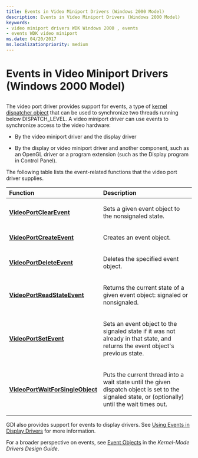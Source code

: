 ```yaml
---
title: Events in Video Miniport Drivers (Windows 2000 Model)
description: Events in Video Miniport Drivers (Windows 2000 Model)
keywords:
- video miniport drivers WDK Windows 2000 , events
- events WDK video miniport
ms.date: 04/20/2017
ms.localizationpriority: medium
---
```


# Events in Video Miniport Drivers (Windows 2000 Model)


## <span id="ddk_events_in_video_miniport_drivers_windows_2000_model__gg"></span><span id="DDK_EVENTS_IN_VIDEO_MINIPORT_DRIVERS_WINDOWS_2000_MODEL__GG"></span>


The video port driver provides support for events, a type of [kernel dispatcher object](../kernel/introduction-to-kernel-dispatcher-objects.md) that can be used to synchronize two threads running below DISPATCH\_LEVEL. A video miniport driver can use events to synchronize access to the video hardware:

-   By the video miniport driver and the display driver

-   By the display or video miniport driver and another component, such as an OpenGL driver or a program extension (such as the Display program in Control Panel).

The following table lists the event-related functions that the video port driver supplies.

<table>
<colgroup>
<col width="50%" />
<col width="50%" />
</colgroup>
<thead>
<tr class="header">
<th align="left">Function</th>
<th align="left">Description</th>
</tr>
</thead>
<tbody>
<tr class="odd">
<td align="left"><p><a href="/windows-hardware/drivers/ddi/video/nf-video-videoportclearevent" data-raw-source="[&lt;strong&gt;VideoPortClearEvent&lt;/strong&gt;](/windows-hardware/drivers/ddi/video/nf-video-videoportclearevent)"><strong>VideoPortClearEvent</strong></a></p></td>
<td align="left"><p>Sets a given event object to the nonsignaled state.</p></td>
</tr>
<tr class="even">
<td align="left"><p><a href="/windows-hardware/drivers/ddi/video/nf-video-videoportcreateevent" data-raw-source="[&lt;strong&gt;VideoPortCreateEvent&lt;/strong&gt;](/windows-hardware/drivers/ddi/video/nf-video-videoportcreateevent)"><strong>VideoPortCreateEvent</strong></a></p></td>
<td align="left"><p>Creates an event object.</p></td>
</tr>
<tr class="odd">
<td align="left"><p><a href="/windows-hardware/drivers/ddi/video/nf-video-videoportdeleteevent" data-raw-source="[&lt;strong&gt;VideoPortDeleteEvent&lt;/strong&gt;](/windows-hardware/drivers/ddi/video/nf-video-videoportdeleteevent)"><strong>VideoPortDeleteEvent</strong></a></p></td>
<td align="left"><p>Deletes the specified event object.</p></td>
</tr>
<tr class="even">
<td align="left"><p><a href="/windows-hardware/drivers/ddi/video/nf-video-videoportreadstateevent" data-raw-source="[&lt;strong&gt;VideoPortReadStateEvent&lt;/strong&gt;](/windows-hardware/drivers/ddi/video/nf-video-videoportreadstateevent)"><strong>VideoPortReadStateEvent</strong></a></p></td>
<td align="left"><p>Returns the current state of a given event object: signaled or nonsignaled.</p></td>
</tr>
<tr class="odd">
<td align="left"><p><a href="/windows-hardware/drivers/ddi/video/nf-video-videoportsetevent" data-raw-source="[&lt;strong&gt;VideoPortSetEvent&lt;/strong&gt;](/windows-hardware/drivers/ddi/video/nf-video-videoportsetevent)"><strong>VideoPortSetEvent</strong></a></p></td>
<td align="left"><p>Sets an event object to the signaled state if it was not already in that state, and returns the event object's previous state.</p></td>
</tr>
<tr class="even">
<td align="left"><p><a href="/windows-hardware/drivers/ddi/video/nf-video-videoportwaitforsingleobject" data-raw-source="[&lt;strong&gt;VideoPortWaitForSingleObject&lt;/strong&gt;](/windows-hardware/drivers/ddi/video/nf-video-videoportwaitforsingleobject)"><strong>VideoPortWaitForSingleObject</strong></a></p></td>
<td align="left"><p>Puts the current thread into a wait state until the given dispatch object is set to the signaled state, or (optionally) until the wait times out.</p></td>
</tr>
</tbody>
</table>

 

GDI also provides support for events to display drivers. See [Using Events in Display Drivers](using-events-in-display-drivers.md) for more information.

For a broader perspective on events, see [Event Objects](../kernel/event-objects.md) in the *Kernel-Mode Drivers Design Guide*.

